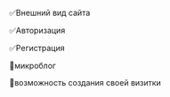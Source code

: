 :white_check_mark:Внешний вид сайта

:white_check_mark:Авторизация

:white_check_mark:Регистрация

:black_square_button:микроблог

:black_square_button:возможность создания своей визитки
